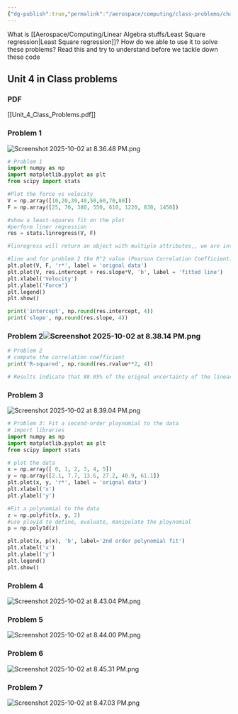 ```yaml
---
{"dg-publish":true,"permalink":"/aerospace/computing/class-problems/chapter-16-least-squares-regression/","noteIcon":"","created":"2025-10-02T20:24:06.011-04:00"}
---
```


What is [[Aerospace/Computing/Linear Algebra stuffs/Least Square regression\|Least Square regression]]? How do we able to use it to solve these problems? Read this and try to understand before we tackle down these code

## Unit 4 in Class problems
### PDF
[[Unit_4_Class_Problems.pdf]]
### Problem 1
![Screenshot 2025-10-02 at 8.36.48 PM.png](/img/user/Screenshot%202025-10-02%20at%208.36.48%20PM.png)
```python
# Problem 1
import numpy as np
import matplotlib.pyplot as plt
from scipy import stats

#Plot the force vs velocity
V = np.array([10,20,30,40,50,60,70,80])
F = np.array([25, 70, 380, 550, 610, 1220, 830, 1450])

#show a least-squares fit on the plot
#perform liner regression
res = stats.linregress(V, F)

#linregress will return an object with multiple attributes,, we are intrested in the following attributes: slope and intercept of the regression

#line and for problem 2 the R^2 value (Pearson Correlation Coefficient)
plt.plot(V, F, 'r*', label = 'orignal data')
plt.plot(V, res.intercept + res.slope*V, 'b', label = 'fitted line')
plt.xlabel('Velocity')
plt.ylabel('Force')
plt.legend()
plt.show()

print('intercept', np.round(res.intercept, 4))
print('slope', np.round(res.slope, 4))
```
### Problem 2![Screenshot 2025-10-02 at 8.38.14 PM.png](/img/user/Aerospace/Computing/Attachments/Screenshot%202025-10-02%20at%208.38.14%20PM.png)
```python
# Problem 2
# compute the correlation coefficient
print('R-squared', np.round(res.rvalue**2, 4))

# Results indicate that 88.05% of the orignal uncertainty of the linear model
```
### Problem 3
![Screenshot 2025-10-02 at 8.39.04 PM.png](/img/user/Aerospace/Computing/Attachments/Screenshot%202025-10-02%20at%208.39.04%20PM.png)
```python
# Problem 3: Fit a second-order ploynomial to the data
# import libraries
import numpy as np
import matplotlib.pyplot as plt
from scipy import stats

# plot the data
x = np.array([ 0, 1, 2, 3, 4, 5])
y = np.array([2.1, 7.7, 13.6, 27.2, 40.9, 61.1])
plt.plot(x, y, 'r*', label = 'orignal data')
plt.xlabel('x')
plt.ylabel('y')

#Fit a polynomial to the data
z = np.polyfit(x, y, 2)
#use ploy1d to define, evaluate, manipulate the ploynomial
p = np.poly1d(z)

plt.plot(x, p(x), 'b', label='2nd order polynomial fit')
plt.xlabel('x')
plt.ylabel('y')
plt.legend()
plt.show()
```

### Problem 4
![Screenshot 2025-10-02 at 8.43.04 PM.png](/img/user/Aerospace/Computing/Attachments/Screenshot%202025-10-02%20at%208.43.04%20PM.png)
### Problem 5
![Screenshot 2025-10-02 at 8.44.00 PM.png](/img/user/Aerospace/Computing/Attachments/Screenshot%202025-10-02%20at%208.44.00%20PM.png)
### Problem 6
![Screenshot 2025-10-02 at 8.45.31 PM.png](/img/user/Aerospace/Computing/Attachments/Screenshot%202025-10-02%20at%208.45.31%20PM.png)
### Problem 7
![Screenshot 2025-10-02 at 8.47.03 PM.png](/img/user/Aerospace/Computing/Attachments/Screenshot%202025-10-02%20at%208.47.03%20PM.png)